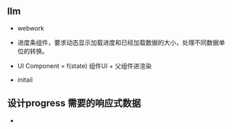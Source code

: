 ## llm
- webwork 
- 进度条组件，要求动态显示加载进度和已经加载数据的大小，处理不同数据单位的转换。
- UI Component = f(state) 组件UI + 父组件进渲染

- initail 
## 设计progress 需要的响应式数据
- 
